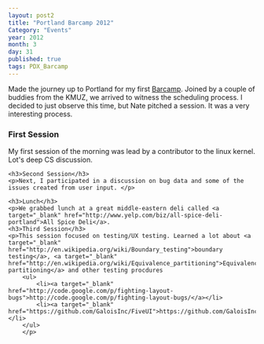 ```yaml
---
layout: post2
title: "Portland Barcamp 2012"
Category: "Events"
year: 2012
month: 3
day: 31
published: true
tags: PDX_Barcamp
---
```



<p>Made the journey up to Portland for my first <a href="http://barcampportland.org/">Barcamp</a>. Joined by a couple of buddies from the KMUZ, we arrived to witness the scheduling process. I decided to just observe this time, but Nate pitched a session. It was a very interesting process.</p>

<p>
	<h3>First Session</h3>
	<p>
		My first session of the morning was lead by a contributor to the linux kernel. Lot's deep CS discussion.
	</p>

	<h3>Second Session</h3>
	<p>Next, I participated in a discussion on bug data and some of the issues created from user input. </p>
	
	<h3>Lunch</h3>
	<p>We grabbed lunch at a great middle-eastern deli called <a target="_blank" href="http://www.yelp.com/biz/all-spice-deli-portland">All Spice Deli</a>. 
	<h3>Third Session</h3>
	<p>This session focused on testing/UX testing. Learned a lot about <a target="_blank" href="http://en.wikipedia.org/wiki/Boundary_testing">boundary testing</a>, <a target="_blank" href="http://en.wikipedia.org/wiki/Equivalence_partitioning">Equivalence partitioning</a> and other testing procdures
		<ul>
			<li><a target="_blank" href="http://code.google.com/p/fighting-layout-bugs">http://code.google.com/p/fighting-layout-bugs/</a></li>
			<li><a target="_blank" href="https://github.com/GaloisInc/FiveUI">https://github.com/GaloisInc/FiveUI</a></li>
		</ul>
		</p>
</p>
